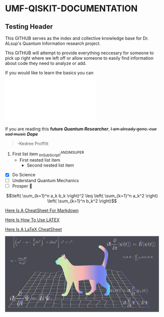 # UMF-QISKIT-DOCUMENTATION

## Testing Header

This GITHUB serves as the index and collective knowledge base for Dr. ALsup's Quantum Information research project.

This GITHUB will attempt to provide everything neccesary for someone to pick up right where we left off or allow someone to easily find information about code they need to analyze or add.

If you would like to learn the basics you can ![Click Here!](Basics/CircuitBasics/CircuitBasics.md)

If you are reading this **future _Quantum Researcher_**, ~~I am already gone. *cue sad music*~~ ***Dope***

 > -Kedree Proffitt

1. First list item<sub> ImSubScript!</sub><sup>ANDIMSUPER</sup>
   - First nested list item
     - Second nested list item

- [x] Do Science
- [ ] Understand Quantum Mechanics
- [ ] Prosper :tada:

$$\left( \sum_{k=1}^n a_k b_k \right)^2 \leq \left( \sum_{k=1}^n a_k^2 \right) \left( \sum_{k=1}^n b_k^2 \right)$$
 
[Here Is A CheatSheet For Markdown](https://docs.github.com/en/get-started/writing-on-github/getting-started-with-writing-and-formatting-on-github/basic-writing-and-formatting-syntax)

[Here Is How To Use LATEX](<https://docs.github.com/en/get-started/writing-on-github/working-with-advanced-formatting/writing-mathematical-expressions>)

[Here Is A LaTeX CheatSheet](<https://people.cs.umass.edu/~freedman/resources/Freedman_LaTeXCheatSheet.pdf>)

![Test Photo](TESTSTUFF/SCHROCAT.jpg?raw=true "Schrodingers Test Cat")
